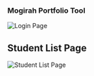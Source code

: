 ### Mogirah Portfolio Tool

![Login Page](https://drive.google.com/uc?export=view&id=1YSeykhjSlgkUjZ5wYboCChgHO_khIZyf "Login page")

## Student List Page
![Student List Page](https://drive.google.com/uc?export=view&id=14VzlTYnA1UQ2ew5GWrduLpL6En8MdNzl "Student List Page")